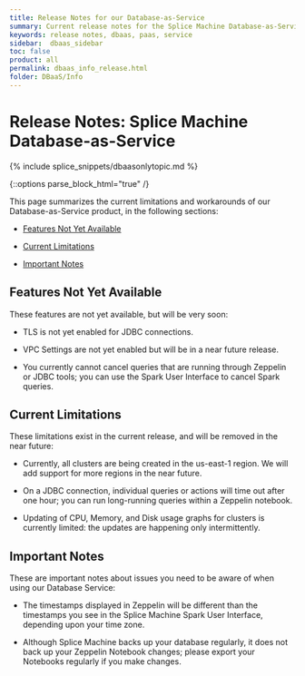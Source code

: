 ```yaml
---
title: Release Notes for our Database-as-Service
summary: Current release notes for the Splice Machine Database-as-Service product
keywords: release notes, dbaas, paas, service
sidebar:  dbaas_sidebar
toc: false
product: all
permalink: dbaas_info_release.html
folder: DBaaS/Info
---
```


<div class="TopicContent" data-swiftype-index="true" markdown="1">

# Release Notes: Splice Machine Database-as-Service

{% include splice_snippets/dbaasonlytopic.md %}

{::options parse_block_html="true" /}
<div data-swiftype-index="true">

This page summarizes the current limitations and workarounds of our Database-as-Service  product, in the following sections:

* [Features Not Yet Available](#features-not-yet-available)

* [Current Limitations](#current-limitations)

* [Important Notes](#important-notes)

## Features Not Yet Available

These features are not yet available, but will be very soon:

* TLS is not yet enabled for JDBC connections.

* VPC Settings are not yet enabled but will be in a near future release.

* You currently cannot cancel queries that are running through Zeppelin or JDBC tools; you can use the Spark User Interface to cancel Spark queries.


## Current Limitations

These limitations exist in the current release, and will be removed in the near future:

* Currently, all clusters are being created in the us-east-1 region. We will add support for more regions in the near future.

* On a JDBC connection, individual queries or actions will time out after one hour; you can run long-running queries within a Zeppelin notebook.

* Updating of CPU, Memory, and Disk usage graphs for clusters is currently limited: the updates are happening only intermittently.


## Important Notes

These are important notes about issues you need to be aware of when using our Database Service:

* The timestamps displayed in Zeppelin will be different than the timestamps you see in the Splice Machine Spark User Interface, depending upon your time zone.

* Although Splice Machine backs up your database regularly, it does not back up your Zeppelin Notebook changes; please export your Notebooks regularly if you make changes.

</div>
